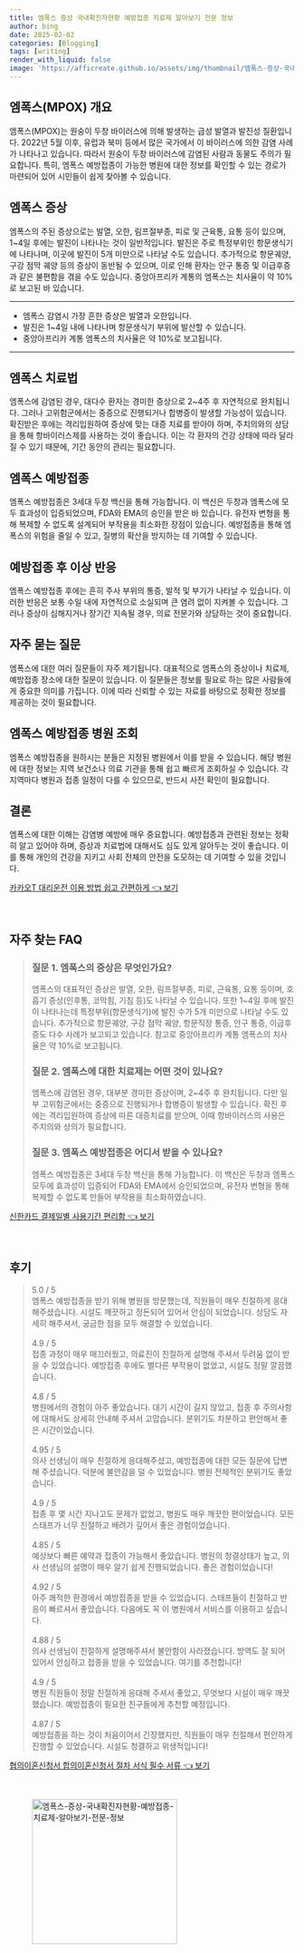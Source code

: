 ```yaml
---
title: 엠폭스 증상 국내확진자현황 예방접종 치료제 알아보기 전문 정보
author: bing
date: 2025-02-02
categories: [Blogging]
tags: [writing]
render_with_liquid: false
image: 'https://afficreate.github.io/assets/img/thumbnail/엠폭스-증상-국내확진자현황-예방접종-치료제-알아보기-전문-정보.webp'
---
```



<h2 id='엠폭스_개요'>엠폭스(MPOX) 개요</h2>

<p>엠폭스(MPOX)는 원숭이 두창 바이러스에 의해 발생하는 급성 발열과 발진성 질환입니다. 2022년 5월 이후, 유럽과 북미 등에서 많은 국가에서 이 바이러스에 의한 감염 사례가 나타나고 있습니다. 따라서 원숭이 두창 바이러스에 감염된 사람과 동물도 주의가 필요합니다. 특히, 엠폭스 예방접종이 가능한 병원에 대한 정보를 확인할 수 있는 경로가 마련되어 있어 시민들이 쉽게 찾아볼 수 있습니다.</p>

<h2 id='엠폭스_증상'>엠폭스 증상</h2>

<p>엠폭스의 주된 증상으로는 발열, 오한, 림프절부종, 피로 및 근육통, 요통 등이 있으며, 1~4일 후에는 발진이 나타나는 것이 일반적입니다. 발진은 주로 특정부위인 항문생식기에 나타나며, 이곳에 발진이 5개 미만으로 나타날 수도 있습니다. 추가적으로 항문궤양, 구강 점막 궤양 등의 증상이 동반될 수 있으며, 이로 인해 환자는 안구 통증 및 이급후증과 같은 불편함을 겪을 수도 있습니다. 중앙아프리카 계통의 엠폭스는 치사율이 약 10%로 보고된 바 있습니다.</p>

<hr />

<ul>
    <li>엠폭스 감염시 가장 흔한 증상은 발열과 오한입니다.</li>
    <li>발진은 1~4일 내에 나타나며 항문생식기 부위에 발산할 수 있습니다.</li>
    <li>중앙아프리카 계통 엠폭스의 치사율은 약 10%로 보고됩니다.</li>
</ul>

<hr />

<h2 id='엠폭스_치료법'>엠폭스 치료법</h2>

<p>엠폭스에 감염된 경우, 대다수 환자는 경미한 증상으로 2~4주 후 자연적으로 완치됩니다. 그러나 고위험군에서는 중증으로 진행되거나 합병증이 발생할 가능성이 있습니다. 확진받은 후에는 격리입원하여 증상에 맞는 대증 치료를 받아야 하며, 주치의와의 상담을 통해 항바이러스제를 사용하는 것이 좋습니다. 이는 각 환자의 건강 상태에 따라 달라질 수 있기 때문에, 기간 동안의 관리는 필요합니다.</p>

<h2 id='엠폭스_예방접종'>엠폭스 예방접종</h2>

<p>엠폭스 예방접종은 3세대 두창 백신을 통해 가능합니다. 이 백신은 두창과 엠폭스에 모두 효과성이 입증되었으며, FDA와 EMA의 승인을 받은 바 있습니다. 유전자 변형을 통해 복제할 수 없도록 설계되어 부작용을 최소화한 장점이 있습니다. 예방접종을 통해 엠폭스의 위험을 줄일 수 있고, 질병의 확산을 방지하는 데 기여할 수 있습니다.</p>

<h2 id='예방접종_이상반응'>예방접종 후 이상 반응</h2>

<p>엠폭스 예방접종 후에는 흔히 주사 부위의 통증, 발적 및 부기가 나타날 수 있습니다. 이러한 반응은 보통 수일 내에 자연적으로 소실되며 큰 염려 없이 지켜볼 수 있습니다. 그러나 증상이 심해지거나 장기간 지속될 경우, 의료 전문가와 상담하는 것이 중요합니다.</p>

<h2 id='자주_묻는_질문'>자주 묻는 질문</h2>

<p>엠폭스에 대한 여러 질문들이 자주 제기됩니다. 대표적으로 엠폭스의 증상이나 치료제, 예방접종 장소에 대한 질문이 있습니다. 이 질문들은 정보를 필요로 하는 많은 사람들에게 중요한 의미를 가집니다. 이에 따라 신뢰할 수 있는 자료를 바탕으로 정확한 정보를 제공하는 것이 필요합니다.</p>

<h2 id='엠폭스_예방접종_병원'>엠폭스 예방접종 병원 조회</h2>

<p>엠폭스 예방접종을 원하시는 분들은 지정된 병원에서 이를 받을 수 있습니다. 해당 병원에 대한 정보는 지역 보건소나 의료 기관을 통해 쉽고 빠르게 조회하실 수 있습니다. 각 지역마다 병원과 접종 일정이 다를 수 있으므로, 반드시 사전 확인이 필요합니다.</p>

<h2 id='결론'>결론</h2>

<p>엠폭스에 대한 이해는 감염병 예방에 매우 중요합니다. 예방접종과 관련된 정보는 정확히 알고 있어야 하며, 증상과 치료법에 대해서도 심도 있게 알아두는 것이 좋습니다. 이를 통해 개인의 건강을 지키고 사회 전체의 안전을 도모하는 데 기여할 수 있을 것입니다.</p>


<p><a class="click-button" title="카카오T 대리운전 이용 방법 쉽고 간편하게" href="https://afficreate.github.io/posts/%EC%B9%B4%EC%B9%B4%EC%98%A4T-%EB%8C%80%EB%A6%AC%EC%9A%B4%EC%A0%84-%EC%9D%B4%EC%9A%A9-%EB%B0%A9%EB%B2%95-%EC%89%BD%EA%B3%A0-%EA%B0%84%ED%8E%B8%ED%95%98%EA%B2%8C/" rel="dofollow">카카오T 대리운전 이용 방법 쉽고 간편하게 👈 보기</a></p><br>
<h2 id='자주_찾는_FAQ'>자주 찾는 FAQ</h2>
<div itemscope="" itemtype="https://schema.org/FAQPage"> 
<blockquote> 
<div itemscope="" itemprop="mainEntity" itemtype="https://schema.org/Question"> 
<h3 itemprop="name">질문 1. 엠폭스의 증상은 무엇인가요?</h3> 
<div itemscope="" itemprop="acceptedAnswer" itemtype="https://schema.org/Answer"> 
<span itemprop="text"> 
<p>엠폭스의 대표적인 증상은 발열, 오한, 림프절부종, 피로, 근육통, 요통 등이며, 호흡기 증상(인후통, 코막힘, 기침 등)도 나타날 수 있습니다. 또한 1~4일 후에 발진이 나타나는데 특정부위(항문생식기)에 발진 수가 5개 미만으로 나타날 수도 있습니다. 추가적으로 항문궤양, 구강 점막 궤양, 항문직장 통증, 안구 통증, 이급후증도 다수 사례가 보고되고 있습니다. 참고로 중앙아프리카 계통 엠폭스의 치사율은 약 10%로 보고됩니다.</p> 
</span> 
</div> 
</div> 
<div itemscope="" itemprop="mainEntity" itemtype="https://schema.org/Question"> 
<h3 itemprop="name">질문 2. 엠폭스에 대한 치료제는 어떤 것이 있나요?</h3> 
<div itemscope="" itemprop="acceptedAnswer" itemtype="https://schema.org/Answer"> 
<span itemprop="text"> 
<p>엠폭스에 감염된 경우, 대부분 경미한 증상이며, 2~4주 후 완치됩니다. 다만 일부 고위험군에서는 중증으로 진행되거나 합병증이 발생할 수 있습니다. 확진 후에는 격리입원하여 증상에 따른 대증치료를 받으며, 이때 항바이러스의 사용은 주치의와 상의가 필요합니다.</p> 
</span> 
</div> 
</div> 
<div itemscope="" itemprop="mainEntity" itemtype="https://schema.org/Question"> 
<h3 itemprop="name">질문 3. 엠폭스 예방접종은 어디서 받을 수 있나요?</h3> 
<div itemscope="" itemprop="acceptedAnswer" itemtype="https://schema.org/Answer"> 
<span itemprop="text"> 
<p>엠폭스 예방접종은 3세대 두창 백신을 통해 가능합니다. 이 백신은 두창과 엠폭스 모두에 효과성이 입증되어 FDA와 EMA에서 승인되었으며, 유전자 변형을 통해 복제할 수 없도록 만들어 부작용을 최소화하였습니다.</p> 
</span> 
</div> 
</div> 
</blockquote> 
</div>
<p><a class="click-button" title="신한카드 결제일별 사용기간 편리함" href="https://afficreate.github.io/posts/%EC%8B%A0%ED%95%9C%EC%B9%B4%EB%93%9C-%EA%B2%B0%EC%A0%9C%EC%9D%BC%EB%B3%84-%EC%82%AC%EC%9A%A9%EA%B8%B0%EA%B0%84-%ED%8E%B8%EB%A6%AC%ED%95%A8/" rel="dofollow">신한카드 결제일별 사용기간 편리함 👈 보기</a></p><br>
<h2 id='후기'>후기</h2>
<div itemscope itemtype="https://schema.org/Product">
  <blockquote>
  <div itemprop="review" itemscope itemtype="https://schema.org/Review">
      <div itemprop="reviewRating" itemscope itemtype="https://schema.org/Rating"> <span itemprop="ratingValue">5.0</span> / <span itemprop="bestRating">5</span> </div>
      <span itemprop="reviewBody">엠폭스 예방접종을 받기 위해 병원을 방문했는데, 직원들이 매우 친절하게 응대해주셨습니다. 시설도 깨끗하고 정돈되어 있어서 안심이 되었습니다. 상담도 자세히 해주셔서, 궁금한 점을 모두 해결할 수 있었습니다.</span>
  </div>
  <br>
  <div itemprop="review" itemscope itemtype="https://schema.org/Review">
      <div itemprop="reviewRating" itemscope itemtype="https://schema.org/Rating"> <span itemprop="ratingValue">4.9</span> / <span itemprop="bestRating">5</span> </div>
      <span itemprop="reviewBody">접종 과정이 매우 매끄러웠고, 의료진이 친절하게 설명해 주셔서 두려움 없이 받을 수 있었습니다. 예방접종 후에도 별다른 부작용이 없었고, 시설도 정말 깔끔했습니다.</span>
  </div>
  <br>
  <div itemprop="review" itemscope itemtype="https://schema.org/Review">
      <div itemprop="reviewRating" itemscope itemtype="https://schema.org/Rating"> <span itemprop="ratingValue">4.8</span> / <span itemprop="bestRating">5</span> </div>
      <span itemprop="reviewBody">병원에서의 경험이 아주 좋았습니다. 대기 시간이 길지 않았고, 접종 후 주의사항에 대해서도 상세히 안내해 주셔서 고맙습니다. 분위기도 차분하고 편안해서 좋은 시간이었습니다.</span>
  </div>
  <br>
  <div itemprop="review" itemscope itemtype="https://schema.org/Review">
      <div itemprop="reviewRating" itemscope itemtype="https://schema.org/Rating"> <span itemprop="ratingValue">4.95</span> / <span itemprop="bestRating">5</span> </div>
      <span itemprop="reviewBody">의사 선생님이 매우 친절하게 응대해주셨고, 예방접종에 대한 모든 질문에 답변해 주셨습니다. 덕분에 불안감을 덜 수 있었습니다. 병원 전체적인 분위기도 좋았습니다.</span>
  </div>
  <br>
  <div itemprop="review" itemscope itemtype="https://schema.org/Review">
      <div itemprop="reviewRating" itemscope itemtype="https://schema.org/Rating"> <span itemprop="ratingValue">4.9</span> / <span itemprop="bestRating">5</span> </div>
      <span itemprop="reviewBody">접종 후 몇 시간 지나고도 문제가 없었고, 병원도 매우 깨끗한 편이었습니다. 모든 스태프가 너무 친절하고 배려가 깊어서 좋은 경험이었습니다.</span>
  </div>
  <br>
  <div itemprop="review" itemscope itemtype="https://schema.org/Review">
      <div itemprop="reviewRating" itemscope itemtype="https://schema.org/Rating"> <span itemprop="ratingValue">4.85</span> / <span itemprop="bestRating">5</span> </div>
      <span itemprop="reviewBody">예상보다 빠른 예약과 접종이 가능해서 좋았습니다. 병원의 청결상태가 높고, 의사 선생님의 설명이 매우 알기 쉽게 진행되었습니다. 좋은 경험이었습니다!</span>
  </div>
  <br>
  <div itemprop="review" itemscope itemtype="https://schema.org/Review">
      <div itemprop="reviewRating" itemscope itemtype="https://schema.org/Rating"> <span itemprop="ratingValue">4.92</span> / <span itemprop="bestRating">5</span> </div>
      <span itemprop="reviewBody">아주 쾌적한 환경에서 예방접종을 받을 수 있었습니다. 스태프들이 친절하고 반응이 빠르셔서 좋았습니다. 다음에도 꼭 이 병원에서 서비스를 이용하고 싶습니다.</span>
  </div>
  <br>
  <div itemprop="review" itemscope itemtype="https://schema.org/Review">
      <div itemprop="reviewRating" itemscope itemtype="https://schema.org/Rating"> <span itemprop="ratingValue">4.88</span> / <span itemprop="bestRating">5</span> </div>
      <span itemprop="reviewBody">의사 선생님이 친절하게 설명해주셔서 불안함이 사라졌습니다. 방역도 잘 되어 있어서 안심하고 접종을 받을 수 있었습니다. 여기를 추천합니다!</span>
  </div>
  <br>
  <div itemprop="review" itemscope itemtype="https://schema.org/Review">
      <div itemprop="reviewRating" itemscope itemtype="https://schema.org/Rating"> <span itemprop="ratingValue">4.9</span> / <span itemprop="bestRating">5</span> </div>
      <span itemprop="reviewBody">병원 직원들이 정말 친절하게 응대해 주셔서 좋았고, 무엇보다 시설이 매우 깨끗했습니다. 예방접종이 필요한 친구들에게 추천할 예정입니다.</span>
  </div>
  <br>
  <div itemprop="review" itemscope itemtype="https://schema.org/Review">
      <div itemprop="reviewRating" itemscope itemtype="https://schema.org/Rating"> <span itemprop="ratingValue">4.87</span> / <span itemprop="bestRating">5</span> </div>
      <span itemprop="reviewBody">예방접종을 하는 것이 처음이어서 긴장했지만, 직원들이 매우 친절해서 편안하게 진행할 수 있었습니다. 시설도 청결하고 위생적입니다!</span>
  </div>
  </blockquote>
</div>
<p><a class="click-button" title="협의이혼신청서 합의이혼신청서 절차 서식 필수 서류" href="https://afficreate.github.io/posts/%ED%98%91%EC%9D%98%EC%9D%B4%ED%98%BC%EC%8B%A0%EC%B2%AD%EC%84%9C-%ED%95%A9%EC%9D%98%EC%9D%B4%ED%98%BC%EC%8B%A0%EC%B2%AD%EC%84%9C-%EC%A0%88%EC%B0%A8-%EC%84%9C%EC%8B%9D-%ED%95%84%EC%88%98-%EC%84%9C%EB%A5%98/" rel="dofollow">협의이혼신청서 합의이혼신청서 절차 서식 필수 서류 👈 보기</a></p><br>
<figure class="image"><img src="https://afficreate.github.io/assets/img/thumbnail/엠폭스-증상-국내확진자현황-예방접종-치료제-알아보기-전문-정보.webp" alt="엠폭스-증상-국내확진자현황-예방접종-치료제-알아보기-전문-정보" width="256" height="256"></figure>